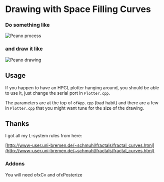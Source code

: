 # Drawing with Space Filling Curves

### Do something like

![Peano process](http://41.media.tumblr.com/011be9bcc53483d97eb8c2a3aba77ada/tumblr_nld0lpScmZ1uq1d8po9_r1_1280.png)

### and draw it like

![Peano drawing](http://41.media.tumblr.com/99fadfd3d73d4805435b92a1527bd9cf/tumblr_nld0lpScmZ1uq1d8po4_1280.jpg)

## Usage

If you happen to have an HPGL plotter hanging around, you should be able to use it, just change the serial port in `Plotter.cpp`.

The parameters are at the top of `ofApp.cpp` (bad habit) and there are a few in `Plotter.cpp` that you might want tune for the size of the drawing.

## Thanks

I got all my L-system rules from here:

[http://www-user.uni-bremen.de/~schmuhl/fractals/fractal_curves.html](http://www-user.uni-bremen.de/~schmuhl/fractals/fractal_curves.html)


### Addons

You will need ofxCv and ofxPosterize
